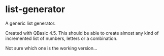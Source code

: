 list-generator
==============

A generic list generator.


Created with QBasic 4.5. This should be able to create almost any kind of incremented list of numbers, letters or a combination.

Not sure which one is the working version...

